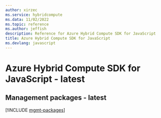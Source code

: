 ```yaml
---
author: xirzec
ms.service: hybridcompute
ms.data: 11/02/2022
ms.topic: reference
ms.author: jeffish
description: Reference for Azure Hybrid Compute SDK for JavaScript
title: Azure Hybrid Compute SDK for JavaScript
ms.devlang: javascript
---
```

# Azure Hybrid Compute SDK for JavaScript - latest

## Management packages - latest
[!INCLUDE [mgmt-packages](hybrid-compute-mgmt-index.md)]